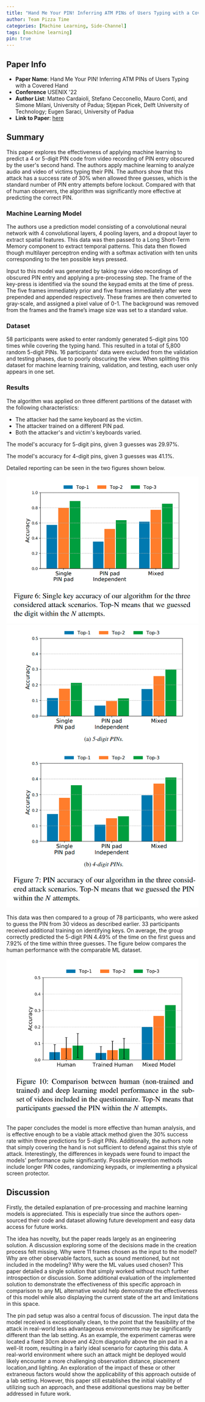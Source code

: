 ```yaml
---
title: "Hand Me Your PIN! Inferring ATM PINs of Users Typing with a Covered Hand"
author: Team Pizza Time
categories: [Machine Learning, Side-Channel]
tags: [machine learning]
pin: true
---
```


## Paper Info

- **Paper Name**: Hand Me Your PIN! Inferring ATM PINs of Users Typing with a Covered Hand
- **Conference** USENIX '22
- **Author List**: Matteo Cardaioli, Stefano Cecconello, Mauro Conti, and Simone Milani,
University of Padua; Stjepan Picek, Delft University of Technology;
Eugen Saraci, University of Padua
- **Link to Paper**: [here](https://www.usenix.org/system/files/sec22-cardaioli.pdf)

## Summary

This paper explores the effectiveness of applying machine learning to predict a 4 or 5-digit PIN code from video recording of PIN entry obscured by the user's second hand. The authors apply machine learning to analyze audio and video of victims typing their PIN. The authors show that this attack has a success rate of 30% when allowed three guesses, which is the standard number of PIN entry attempts before lockout. Compared with that of human observers, the algorithm was significantly more effective at predicting the correct PIN.

### Machine Learning Model

The authors use a prediction model consisting of a convolutional neural network with 4 convolutional layers, 4 pooling layers, and a dropout layer to extract spatial features. This data was then passed to a Long Short-Term Memory component to extract temporal patterns. This data then flowed though multilayer perceptron ending with a softmax activation with ten units corresponding to the ten possible keys pressed.

Input to this model was generated by taking raw video recordings of obscured PIN entry and applying a pre-processing step. The frame of the key-press is identified via the sound the keypad emits at the time of press. The five frames immediately prior and five frames immediately after were prepended and appended respectively. These frames are then converted to gray-scale, and assigned a pixel value of 0-1. The background was removed from the frames and the frame’s image size was set to a standard value.

### Dataset

58 participants were asked to enter randomly generated 5-digit pins 100 times while covering the typing hand. This resulted in a total of 5,800 random 5-digit PINs. 16 participants' data were excluded from the validation and testing phases, due to poorly obscuring the view. When splitting this dataset for machine learning training, validation, and testing, each user only appears in one set.

### Results

The algorithm was applied on three different partitions of the dataset with the following characteristics: 
- The attacker had the same keyboard as the victim.
- The attacker trained on a different PIN pad.
- Both the attacker's and victim's keyboards varied.

The model's accuracy for 5-digit pins, given 3 guesses was 29.97%.

The model's accuracy for 4-digit pins, given 3 guesses was 41.1%.

Detailed reporting can be seen in the two figures shown below.

![figure 6](/assets/img/2022-09-28-hand-me-your-pin/fig6.png)
![figure 7](/assets/img/2022-09-28-hand-me-your-pin/fig7.png)

This data was then compared to a group of 78 participants, who were asked to guess the PIN from 30 videos as described earlier. 33 participants received additional training on identifying keys. On average, the group correctly predicted the 5-digit PIN 4.49% of the time on the first guess and 7.92% of the time within three guesses.  The figure below compares the human performance with the comparable ML dataset.

![figure 10](/assets/img/2022-09-28-hand-me-your-pin/fig10.png)

The paper concludes the model is more effective than human analysis, and is effective enough to be a viable attack method given the 30% success rate within three predictions for 5-digit PINs. Additionally, the authors note that simply covering the hand is not sufficient to defend against this style of attack. Interestingly, the differences in keypads were found to impact the models' performance quite significantly. Possible prevention methods include longer PIN codes, randomizing keypads, or implementing a physical screen protector.

## Discussion
Firstly, the detailed explanation of pre-processing and machine learning models is appreciated.
This is especially true since the authors open-sourced their code and dataset allowing future development and easy data access for future works.

The idea has novelty, but the paper reads largely as an engineering solution.
A discussion exploring some of the decisions made in the creation process felt missing.
Why were 11 frames chosen as the input to the model?
Why are other observable factors, such as sound mentioned, but not included in the modeling?
Why were the ML values used chosen?
This paper detailed a single solution that simply worked without much further introspection or discussion.
Some additional evaluation of the implemented solution to demonstrate the effectiveness of this specific approach in comparison to any ML alternative would help demonstrate the effectiveness of this model while also displaying the current state of the art and limitations in this space.

The pin pad setup was also a central focus of discussion.
The input data the model received is exceptionally clean, to the point that the feasibility of the attack in real-world less advantageous environments may be significantly different than the lab setting.
As an example, the experiment cameras were located a fixed 30cm above and 42cm diagonally above the pin pad in a well-lit room, resulting in a fairly ideal scenario for capturing this data.
A real-world environment where such an attack might be deployed would likely encounter a more challenging observation distance, placement location,and lighting.
An exploration of the impact of these or other extraneous factors would show the applicability of this approach outside of a lab setting.
However, this paper still establishes the initial viability of utilizing such an approach, and these additional questions may be better addressed in future work.
